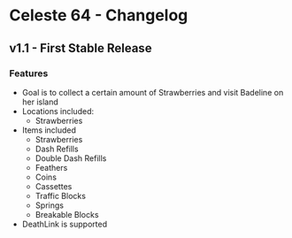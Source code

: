 # Celeste 64 - Changelog


## v1.1 - First Stable Release

### Features

- Goal is to collect a certain amount of Strawberries and visit Badeline on her island
- Locations included:
	- Strawberries
- Items included
	- Strawberries
	- Dash Refills
	- Double Dash Refills
	- Feathers
	- Coins
	- Cassettes
	- Traffic Blocks
	- Springs
	- Breakable Blocks
- DeathLink is supported